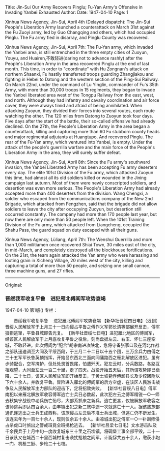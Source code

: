Title: Jin-Sui Our Army Recovers Pinglu; Fu-Yan Army's Offensive in Invading Yanbei Exhausted
Author:
Date: 1947-04-10
Page: 1

Xinhua News Agency, Jin-Sui, April 4th (Delayed dispatch): The Jin-Sui People's Liberation Army launched a counterattack on March 31st against the Fu Zuoyi army, led by Guo Changqing and others, which had occupied Pinglu. The Fu army fled in disarray, and Pinglu County was recovered.

Xinhua News Agency, Jin-Sui, April 7th: The Fu-Yan army, which invaded the Yanbei area, is still entrenched in the three empty cities of Zuoyun, Youyu, and Huairen,不敢轻进(daring not to advance rashly) after the People's Liberation Army in the area recovered Pinglu at the end of last month. This time, in order to "coordinate" with Hu Zongnan's attack on northern Shaanxi, Fu hastily transferred troops guarding Zhangjiakou and fighting in Hebei to Datong and the western section of the Ping-Sui Railway. On March 22nd, under the command of Lu Yinglin, commander of Fu's 35th Army, with more than 30,000 troops in 15 regiments, they began to invade the Yanbei liberated area west of the Tongpu Railway from the east, west, and north. Although they had infantry and cavalry coordination and air force cover, they were always timid and afraid of being annihilated. When attacking Zuoyun, they divided their forces into several routes, each route watching the other. The 120 miles from Datong to Zuoyun took four days. Five days after the start of the battle, their so-called offensive had already declined. On the 27th, the People's Liberation Army in the area began a counterattack, killing and capturing more than 60 Fu stubborn county heads and major regimental adjutants at Huangtupo. And recovered Pinglu. The rear of the Fu-Yan army, which ventured into Yanbei, is empty. Under the attack of the people's guerrilla warfare and the main force of the People's Liberation Army in the area, they will surely suffer defeat.

Xinhua News Agency, Jin-Sui, April 8th: Since the Fu army's southward invasion, the Yanbei Liberated Army has been accepting Fu army deserters every day. The elite 101st Division of the Fu army, which attacked Zuoyun this time, had almost all its old soldiers killed or wounded in the Jining campaign last autumn. Most of them were newly conscripted soldiers, and desertion was even more serious. The People's Liberation Army had already accepted more than 400 deserters from the division. Wang Chengxi, a soldier who escaped from the communications company of the New 2nd Brigade, which attacked from Fengzhen, said that the brigade did not allow soldiers to leave the city after occupying Zuoyun, but desertion still occurred constantly. The company had more than 170 people last year, but now there are only more than 50 people left. When the 101st Training Division of the Fu army, which attacked from Liangcheng, occupied the Shahu Pass, the guard squad on duty escaped with all their guns.

Xinhua News Agency, Lüliang, April 7th: The Wenshui Guerrilla and more than 1,000 militiamen once recovered Shiai Town, 30 miles east of the city, in mid-March, and completely destroyed all the blockhouse fortifications. On the 21st, the team again attacked the Yan army who were harassing and looting grain in Xicheng Village, 20 miles west of the city, killing and capturing a total of more than 50 people, and seizing one small cannon, three machine guns, and 27 rifles.



<hr /> 

Original: 


### 晋绥我军收复平鲁　进犯雁北傅阎军攻势衰竭

1947-04-10
第1版()
专栏：

　　晋绥我军收复平鲁
  　进犯雁北傅阎军攻势衰竭
    【新华社晋绥四日电】（迟到）晋绥人民解放军于上月三十一日向侵占平鲁之傅作义军郭长清等部展开反击，傅军狼狈逃窜，平鲁县城即告光复。
    【新华社晋绥七日电】进犯雁北地区的傅阎军，经该区人民解放军于上月底收复平鲁之役后，刻尚盘据左云、右玉、怀仁三座空城，不敢轻进。此次傅阎为“配合”胡宗南进攻陕北，急将守备张家口及在河北作战之部队迅速调至大同及平绥西段，于三月二十二日以十五个团，三万余兵力由傅之三十五军军长鲁英麟指挥，开始吕东西北三面向同蒲路西之雁北解放区进犯。虽有步骑配合，空军掩护，但处处畏首畏尾，怕遭歼灭。犯左云时，分兵数路，各路互相观望，大同至左云一百二十里，走了四天。战役开始五天后，其所谓攻势即已衰降，二十七日，该区人民解放军即开始反击，于黄土坡毙俘傅顽县长及少校团附以下六十余人。并收复平鲁。冒险进入雁北的傅阎军的后方空虚，在该区人民游击战争及人民解放军主力部队的迎击下，定将招致失败。
    【新华社晋绥八日电】傅军南犯以来雁北解放军收容傅军逃亡士兵日必数起，此次犯左云之傅军精锐一○一师去秋集宁战役中老兵伤亡殆尽，大部系抓来之新兵，逃亡更甚，仅被解放军收容之该师逃兵即达四百余人，由丰镇出犯之新二旅中途一次就逃亡十一人。据该旅旅部通讯连逃出之士兵王成西称，该旅侵占左云后不准士兵出城，但逃亡仍不断发生。该连去年为一百七十余人，现则仅余五十余人。由凉城出犯之傅军一○一补训师侵占杀虎口时旅出之警戒班竟全班携枪逃去。
    【新华社吕梁七日电】文水游击队及千余民兵于上月中旬一度收复城东三十里之石埃镇，将碉堡工事全部平毁，二十一日该队又在城西二十里西城村复击袭扰抢粮之阎军，计毙俘共五十余人，缴获小炮一门、机枪三挺、步枪二十七枝。
